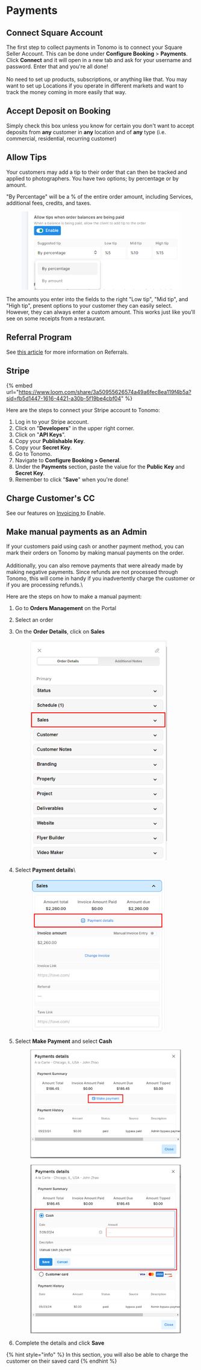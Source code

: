 # Payments

## Connect Square Account

The first step to collect payments in Tonomo is to connect your Square Seller Account. This can be done under **Configure Booking** > **Payments**. Click **Connect** and it will open in a new tab and ask for your username and password. Enter that and you're all done!\
\
No need to set up products, subscriptions, or anything like that. You may want to set up Locations if you operate in different markets and want to track the money coming in more easily that way.

## Accept Deposit on Booking

Simply check this box unless you know for certain you don't want to accept deposits from **any** customer in **any** location and of **any** type (i.e. commercial, residential, recurring customer)

## Allow Tips

Your customers may add a tip to their order that can then be tracked and applied to photographers. You have two options; by percentage or by amount.

"By Percentage" will be a % of the entire order amount, including Services, additional fees, credits, and taxes.

<figure><img src="../.gitbook/assets/image (75).png" alt=""><figcaption></figcaption></figure>

The amounts you enter into the fields to the right "Low tip", "Mid tip", and "High tip", present options to your customer they can easily select. However, they can always enter a custom amount. This works just like you'll see on some receipts from a restaurant.

## Referral Program

See [this article](payments.md#referral-program) for more information on Referrals.

## Stripe

{% embed url="https://www.loom.com/share/3a50955626574a49a6fec8ea119f4b5a?sid=fb5d1447-1616-4421-a30b-5f19be4cbf04" %}

Here are the steps to connect your Stripe account to Tonomo:

1. Log in to your Stripe account.
2. Click on "**Developers**" in the upper right corner.
3. Click on "**API Keys**".
4. Copy your **Publishable Key**.&#x20;
5. Copy your **Secret Key**.
6. Go to Tonomo.
7. Navigate to **Configure Booking > General**.
8. Under the **Payments** section, paste the value for the **Public Key** and **Secret Key**.
9. Remember to click "**Save**" when you're done!

## Charge Customer's CC

See our features on [Invoicing ](https://docs.getautonomo.com/services-and-packages/booking-flows#payment-settings)to Enable.



## Make manual payments as an Admin

If your customers paid using cash or another payment method, you can mark their orders on Tonomo by making manual payments on the order. \
\
Additionally, you can also remove payments that were already made by making negative payments. Since refunds are not processed through Tonomo, this will come in handy if you inadvertently charge the customer or if you are processing refunds.\


Here are the steps on how to make a manual payment:

1. &#x20;Go to **Orders Management** on the Portal
2. Select an order
3.  On the **Order Details**, click on **Sales**

    <div align="left">

    <figure><img src="../.gitbook/assets/image (179).png" alt="" width="363"><figcaption></figcaption></figure>

    </div>
4.  Select **Payment details**\


    <div align="left">

    <figure><img src="../.gitbook/assets/image (183).png" alt="" width="357"><figcaption></figcaption></figure>

    </div>
5.  Select **Make Payment** and select **Cash**

    <div align="left">

    <figure><img src="../.gitbook/assets/image (184).png" alt="" width="484"><figcaption></figcaption></figure>

    </div>

    <div align="left">

    <figure><img src="../.gitbook/assets/image (186).png" alt="" width="488"><figcaption></figcaption></figure>

    </div>
6. Complete the details and click **Save**

{% hint style="info" %}
In this section, you will also be able to charge the customer on their saved card
{% endhint %}
